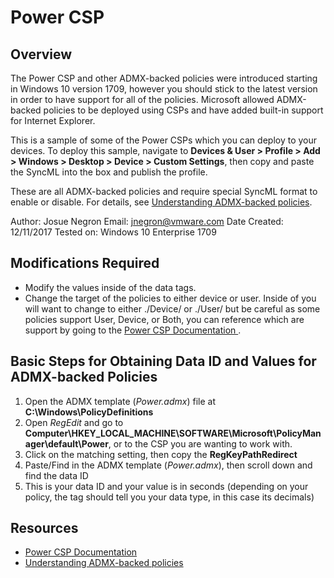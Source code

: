 # Power CSP

## Overview
<!-- Summary Start -->
The Power CSP and other ADMX-backed policies were introduced starting in Windows 10 version 1709, however you should stick to the latest version in order to have support for all of the policies. Microsoft allowed ADMX-backed policies to be deployed using CSPs and have added built-in support for Internet Explorer. 

This is a sample of some of the Power CSPs which you can deploy to your devices. To deploy this sample, navigate to **Devices & User > Profile > Add > Windows > Desktop > Device > Custom Settings**, then copy and paste the SyncML into the box and publish the profile.

These are all ADMX-backed policies and require special SyncML format to enable or disable. For details, see [Understanding ADMX-backed policies](https://docs.microsoft.com/en-us/windows/client-management/mdm/understanding-admx-backed-policies).

Author: Josue Negron
Email: jnegron@vmware.com
Date Created: 12/11/2017
Tested on: Windows 10 Enterprise 1709
<!-- Summary End -->

## Modifications Required
- Modify the values inside of the data tags. 
- Change the target of the policies to either device or user. Inside of <LocURI> you will want to change to either ./Device/ or ./User/ but be careful as some policies support User, Device, or Both, you can reference which are support by going to the [Power CSP Documentation ](https://docs.microsoft.com/en-us/windows/client-management/mdm/policy-csp-power). 

## Basic Steps for Obtaining Data ID and Values for ADMX-backed Policies
1. Open the ADMX template (*Power.admx*) file at **C:\Windows\PolicyDefinitions**
2. Open *RegEdit* and go to **Computer\HKEY_LOCAL_MACHINE\SOFTWARE\Microsoft\PolicyManager\default\Power**, or to the CSP you are wanting to work with.
3. Click on the matching setting, then copy the **RegKeyPathRedirect** 
4. Paste/Find in the ADMX template (*Power.admx*), then scroll down and find the data ID 
5. This is your data ID and your value is in seconds (depending on your policy, the tag should tell you your data type, in this case its decimals)

## Resources
- [Power CSP Documentation ](https://docs.microsoft.com/en-us/windows/client-management/mdm/policy-csp-power)
- [Understanding ADMX-backed policies](https://docs.microsoft.com/en-us/windows/client-management/mdm/understanding-admx-backed-policies)



